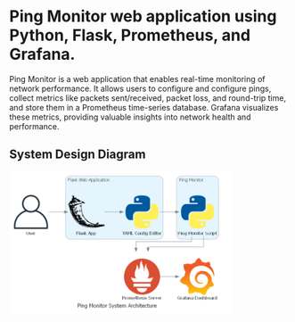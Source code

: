 # Ping Monitor web application using Python, Flask, Prometheus, and Grafana.

Ping Monitor is a web application that enables real-time monitoring of network performance. It allows users to configure and configure pings, collect metrics like packets sent/received, packet loss, and round-trip time, and store them in a Prometheus time-series database. Grafana visualizes these metrics, providing valuable insights into network health and performance. 

## System Design Diagram

<img src="https://github.com/Areefin1/Synthetic-Monitoring-Tool/raw/main/ping_monitor_system_architecture.png" alt="Ping Monitor System Architecture" width="400"/>


